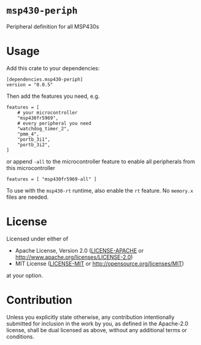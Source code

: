 # `msp430-periph`

Peripheral definition for all MSP430s

# Usage

Add this crate to your dependencies:

```
[dependencies.msp430-periph]
version = "0.0.5"
```

Then add the features you need, e.g.

```
features = [
    # your microcontroller
    "msp430fr5969",
    # every peripheral you need
    "watchdog_timer_2",
    "pmm_4",
    "portb_3i1",
    "portb_3i2",
]
```

or append `-all` to the microcontroller feature to enable all peripherals from this microcontroller

```
features = [ "msp430fr5969-all" ]
```

To use with the `msp430-rt` runtime, also enable the `rt` feature. No `memory.x` files are needed.

# License

Licensed under either of

- Apache License, Version 2.0 ([LICENSE-APACHE](LICENSE-APACHE) or http://www.apache.org/licenses/LICENSE-2.0)
- MIT License ([LICENSE-MIT](LICENSE-MIT) or http://opensource.org/licenses/MIT)

at your option.

# Contribution

Unless you explicitly state otherwise, any contribution intentionally submitted for inclusion in
the work by you, as defined in the Apache-2.0 license, shall be dual licensed as above, without any
additional terms or conditions.
